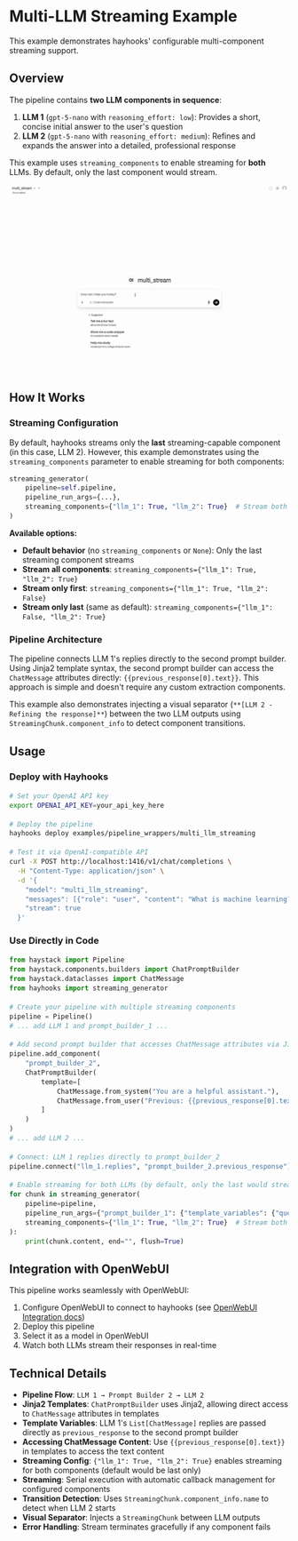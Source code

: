 # Multi-LLM Streaming Example

This example demonstrates hayhooks' configurable multi-component streaming support.

## Overview

The pipeline contains **two LLM components in sequence**:

1. **LLM 1** (`gpt-5-nano` with `reasoning_effort: low`): Provides a short, concise initial answer to the user's question
2. **LLM 2** (`gpt-5-nano` with `reasoning_effort: medium`): Refines and expands the answer into a detailed, professional response

This example uses `streaming_components` to enable streaming for **both** LLMs. By default, only the last component would stream.

![Multi-LLM Streaming Example](./multi_stream.gif)

## How It Works

### Streaming Configuration

By default, hayhooks streams only the **last** streaming-capable component (in this case, LLM 2). However, this example demonstrates using the `streaming_components` parameter to enable streaming for both components:

```python
streaming_generator(
    pipeline=self.pipeline,
    pipeline_run_args={...},
    streaming_components={"llm_1": True, "llm_2": True}  # Stream both LLMs
)
```

**Available options:**

- **Default behavior** (no `streaming_components` or `None`): Only the last streaming component streams
- **Stream all components**: `streaming_components={"llm_1": True, "llm_2": True}`
- **Stream only first**: `streaming_components={"llm_1": True, "llm_2": False}`
- **Stream only last** (same as default): `streaming_components={"llm_1": False, "llm_2": True}`

### Pipeline Architecture

The pipeline connects LLM 1's replies directly to the second prompt builder. Using Jinja2 template syntax, the second prompt builder can access the `ChatMessage` attributes directly: `{{previous_response[0].text}}`. This approach is simple and doesn't require any custom extraction components.

This example also demonstrates injecting a visual separator (`**[LLM 2 - Refining the response]**`) between the two LLM outputs using `StreamingChunk.component_info` to detect component transitions.

## Usage

### Deploy with Hayhooks

```bash
# Set your OpenAI API key
export OPENAI_API_KEY=your_api_key_here

# Deploy the pipeline
hayhooks deploy examples/pipeline_wrappers/multi_llm_streaming

# Test it via OpenAI-compatible API
curl -X POST http://localhost:1416/v1/chat/completions \
  -H "Content-Type: application/json" \
  -d '{
    "model": "multi_llm_streaming",
    "messages": [{"role": "user", "content": "What is machine learning?"}],
    "stream": true
  }'
```

### Use Directly in Code

```python
from haystack import Pipeline
from haystack.components.builders import ChatPromptBuilder
from haystack.dataclasses import ChatMessage
from hayhooks import streaming_generator

# Create your pipeline with multiple streaming components
pipeline = Pipeline()
# ... add LLM 1 and prompt_builder_1 ...

# Add second prompt builder that accesses ChatMessage attributes via Jinja2
pipeline.add_component(
    "prompt_builder_2",
    ChatPromptBuilder(
        template=[
            ChatMessage.from_system("You are a helpful assistant."),
            ChatMessage.from_user("Previous: {{previous_response[0].text}}\n\nRefine this.")
        ]
    )
)
# ... add LLM 2 ...

# Connect: LLM 1 replies directly to prompt_builder_2
pipeline.connect("llm_1.replies", "prompt_builder_2.previous_response")

# Enable streaming for both LLMs (by default, only the last would stream)
for chunk in streaming_generator(
    pipeline=pipeline,
    pipeline_run_args={"prompt_builder_1": {"template_variables": {"query": "Your question"}}},
    streaming_components={"llm_1": True, "llm_2": True}  # Stream both components
):
    print(chunk.content, end="", flush=True)
```

## Integration with OpenWebUI

This pipeline works seamlessly with OpenWebUI:

1. Configure OpenWebUI to connect to hayhooks (see [OpenWebUI Integration docs](../../../docs/features/openwebui-integration.md))
2. Deploy this pipeline
3. Select it as a model in OpenWebUI
4. Watch both LLMs stream their responses in real-time

## Technical Details

- **Pipeline Flow**: `LLM 1 → Prompt Builder 2 → LLM 2`
- **Jinja2 Templates**: `ChatPromptBuilder` uses Jinja2, allowing direct access to `ChatMessage` attributes in templates
- **Template Variables**: LLM 1's `List[ChatMessage]` replies are passed directly as `previous_response` to the second prompt builder
- **Accessing ChatMessage Content**: Use `{{previous_response[0].text}}` in templates to access the text content
- **Streaming Config**: `{"llm_1": True, "llm_2": True}` enables streaming for both components (default would be last only)
- **Streaming**: Serial execution with automatic callback management for configured components
- **Transition Detection**: Uses `StreamingChunk.component_info.name` to detect when LLM 2 starts
- **Visual Separator**: Injects a `StreamingChunk` between LLM outputs
- **Error Handling**: Stream terminates gracefully if any component fails

